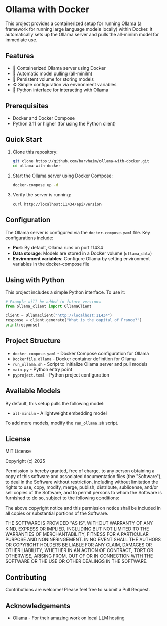 # Ollama with Docker

This project provides a containerized setup for running [Ollama](https://ollama.com/) (a framework for running large language models locally) within Docker. It automatically sets up the Ollama server and pulls the all-minilm model for immediate use.

## Features

- 🐳 Containerized Ollama server using Docker
- 🚀 Automatic model pulling (all-minilm)
- 🔄 Persistent volume for storing models
- ⚙️ Simple configuration via environment variables
- 🐍 Python interface for interacting with Ollama

## Prerequisites

- Docker and Docker Compose
- Python 3.11 or higher (for using the Python client)

## Quick Start

1. Clone this repository:
   ```bash
   git clone https://github.com/barvhaim/ollama-with-docker.git
   cd ollama-with-docker
   ```

2. Start the Ollama server using Docker Compose:
   ```bash
   docker-compose up -d
   ```

3. Verify the server is running:
   ```bash
   curl http://localhost:11434/api/version
   ```

## Configuration

The Ollama server is configured via the `docker-compose.yaml` file. Key configurations include:

- **Port**: By default, Ollama runs on port 11434
- **Data storage**: Models are stored in a Docker volume (`ollama_data`)
- **Environment variables**: Configure Ollama by setting environment variables in the docker-compose file

## Using with Python

This project includes a simple Python interface. To use it:

```python
# Example will be added in future versions
from ollama_client import OllamaClient

client = OllamaClient("http://localhost:11434")
response = client.generate("What is the capital of France?")
print(response)
```

## Project Structure

- `docker-compose.yaml` - Docker Compose configuration for Ollama
- `Dockerfile.ollama` - Docker container definition for Ollama
- `run_ollama.sh` - Script to initialize Ollama server and pull models
- `main.py` - Python entry point
- `pyproject.toml` - Python project configuration

## Available Models

By default, this setup pulls the following model:
- `all-minilm` - A lightweight embedding model

To add more models, modify the `run_ollama.sh` script.

## License

MIT License

Copyright (c) 2025

Permission is hereby granted, free of charge, to any person obtaining a copy
of this software and associated documentation files (the "Software"), to deal
in the Software without restriction, including without limitation the rights
to use, copy, modify, merge, publish, distribute, sublicense, and/or sell
copies of the Software, and to permit persons to whom the Software is
furnished to do so, subject to the following conditions:

The above copyright notice and this permission notice shall be included in all
copies or substantial portions of the Software.

THE SOFTWARE IS PROVIDED "AS IS", WITHOUT WARRANTY OF ANY KIND, EXPRESS OR
IMPLIED, INCLUDING BUT NOT LIMITED TO THE WARRANTIES OF MERCHANTABILITY,
FITNESS FOR A PARTICULAR PURPOSE AND NONINFRINGEMENT. IN NO EVENT SHALL THE
AUTHORS OR COPYRIGHT HOLDERS BE LIABLE FOR ANY CLAIM, DAMAGES OR OTHER
LIABILITY, WHETHER IN AN ACTION OF CONTRACT, TORT OR OTHERWISE, ARISING FROM,
OUT OF OR IN CONNECTION WITH THE SOFTWARE OR THE USE OR OTHER DEALINGS IN THE
SOFTWARE.

## Contributing

Contributions are welcome! Please feel free to submit a Pull Request.

## Acknowledgements

- [Ollama](https://ollama.com/) - For their amazing work on local LLM hosting
